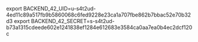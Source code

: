 export BACKEND_42_UID=u-s4t2ud-4ed11c89a517fb9b5860068c6fed9228e23ca1a707fbe862b7bbac52e70b32d3
export BACKEND_42_SECRET=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
